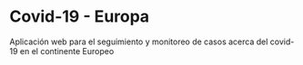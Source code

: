 # Covid-19 - Europa
Aplicación web para el seguimiento y monitoreo de casos acerca del covid-19 en el continente Europeo

